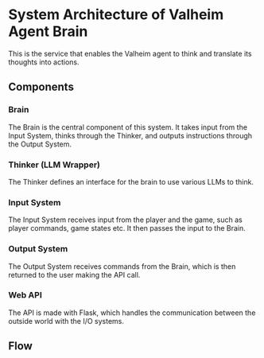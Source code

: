 # System Architecture of Valheim Agent Brain

This is the service that enables the Valheim agent to think and translate its thoughts into actions.

## Components

### Brain

The Brain is the central component of this system. It takes input from the Input System, thinks through the Thinker, and outputs instructions through the Output System.

### Thinker (LLM Wrapper)

The Thinker defines an interface for the brain to use various LLMs to think.

### Input System

The Input System receives input from the player and the game, such as player commands, game states etc. It then passes the input to the Brain.

### Output System

The Output System receives commands from the Brain, which is then returned to the user making the API call.

### Web API

The API is made with Flask, which handles the communication between the outside world with the I/O systems.

## Flow
